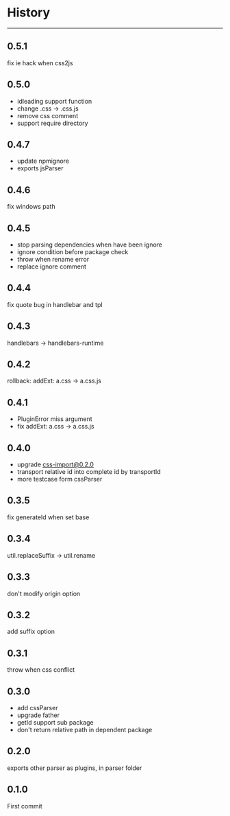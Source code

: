 # History

---

## 0.5.1

fix ie hack when css2js

## 0.5.0

- idleading support function
- change .css -> .css.js
- remove css comment
- support require directory

## 0.4.7

- update npmignore
- exports jsParser

## 0.4.6

fix windows path

## 0.4.5

- stop parsing dependencies when have been ignore
- ignore condition before package check
- throw when rename error
- replace ignore comment

## 0.4.4

fix quote bug in handlebar and tpl

## 0.4.3

handlebars -> handlebars-runtime

## 0.4.2

rollback: addExt: a.css -> a.css.js

## 0.4.1

- PluginError miss argument
- fix addExt: a.css -> a.css.js

## 0.4.0

- upgrade css-import@0.2.0
- transport relative id into complete id by transportId
- more testcase form cssParser

## 0.3.5

fix generateId when set base

## 0.3.4

util.replaceSuffix -> util.rename

## 0.3.3

don't modify origin option

## 0.3.2

add suffix option

## 0.3.1

throw when css conflict

## 0.3.0

- add cssParser
- upgrade father
- getId support sub package
- don't return relative path in dependent package

## 0.2.0

exports other parser as plugins, in parser folder

## 0.1.0

First commit
